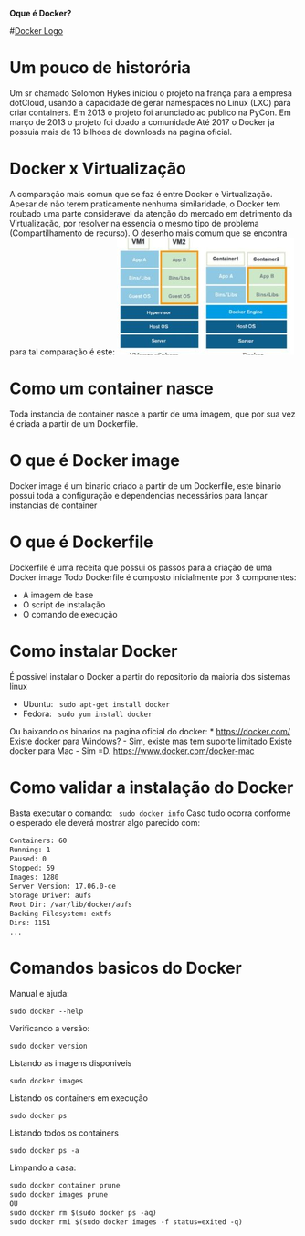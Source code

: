 __Oque é Docker?__

#[Docker Logo](docker.png)

# Um pouco de historória
  Um sr chamado Solomon Hykes iniciou o projeto na frança para a empresa dotCloud, usando a capacidade de gerar namespaces no Linux (LXC) para criar containers.
  Em 2013 o projeto foi anunciado ao publico na PyCon.
  Em março de 2013 o projeto foi doado a comunidade
  Até 2017 o Docker ja possuia mais de 13 bilhoes de downloads na pagina oficial.

# Docker x Virtualização
  A comparação mais comun que se faz é entre Docker e Virtualização. Apesar de não terem praticamente nenhuma similaridade, o Docker tem roubado uma parte consideravel da atenção do mercado em detrimento da Virtualização, por resolver na essencia o mesmo tipo de problema (Compartilhamento de recurso).
  O desenho mais comum que se encontra para tal comparação é este:
  ![Docker x Vm](hypervisor-Vmware-vs-Docker-310x205.jpg)

# Como um container nasce
  Toda instancia de container nasce a partir de uma imagem, que por sua vez é criada a partir de um Dockerfile.

# O que é Docker image
  Docker image é um binario criado a partir de um Dockerfile, este binario possui toda a configuração e dependencias necessários para lançar instancias de container

# O que é Dockerfile
  Dockerfile é uma receita que possui os passos para a criação de uma Docker image
  Todo Dockerfile é composto inicialmente por 3 componentes:
   - A imagem de base
   - O script de instalação
   - O comando de execução

# Como instalar Docker
  É possivel instalar o Docker a partir do repositorio da maioria dos sistemas linux
   * Ubuntu: ``` sudo apt-get install docker```
   * Fedora: ``` sudo yum install docker```
  
  Ou baixando os binarios na pagina oficial do docker:
    * https://docker.com/
  Existe docker para Windows?
     - Sim, existe mas tem suporte limitado
  Existe docker para Mac
     - Sim =D. https://www.docker.com/docker-mac

# Como validar a instalação do Docker
  Basta executar o comando:
    ``` sudo docker info```
  Caso tudo ocorra conforme o esperado ele deverá mostrar algo parecido com:
  ```
Containers: 60
 Running: 1
 Paused: 0
 Stopped: 59
Images: 1280
Server Version: 17.06.0-ce
Storage Driver: aufs
 Root Dir: /var/lib/docker/aufs
 Backing Filesystem: extfs
Dirs: 1151
...
```

# Comandos basicos do Docker

Manual e ajuda:
```
sudo docker --help
```

Verificando a versão:
```
sudo docker version
```

Listando as imagens disponiveis
```
sudo docker images
```

Listando os containers em execução
```
sudo docker ps
```

Listando todos os containers
```
sudo docker ps -a
```

Limpando a casa:
```
sudo docker container prune
sudo docker images prune
OU
sudo docker rm $(sudo docker ps -aq)
sudo docker rmi $(sudo docker images -f status=exited -q)
```


  
